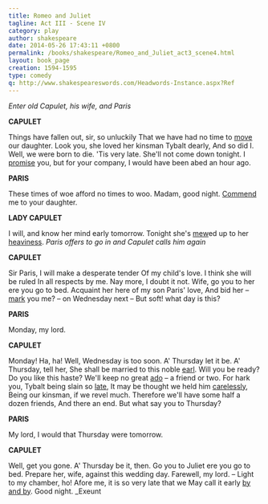 ```yaml
---
title: Romeo and Juliet
tagline: Act III - Scene IV
category: play
author: shakespeare
date: 2014-05-26 17:43:11 +0800
permalink: /books/shakespeare/Romeo_and_Juliet_act3_scene4.html
layout: book_page
creation: 1594-1595
type: comedy
q: http://www.shakespeareswords.com/Headwords-Instance.aspx?Ref
---
```


_Enter old Capulet, his wife, and Paris_

**CAPULET**

Things have fallen out, sir, so unluckily
That we have had no time to [move][1] our daughter.
Look you, she loved her kinsman Tybalt dearly,
And so did I. Well, we were born to die.
'Tis very late. She'll not come down tonight.
I [promise][2] you, but for your company,
I would have been abed an hour ago.

[1]: {{page.q}}=11111 "move (v.) 5: persuade, influence, talk encouragingly to"
[2]: {{page.q}}=12498 "promise (v.) 1: assure, declare [to], tell plainly"


**PARIS**

These times of woe afford no times to woo.
Madam, good night. [Commend][3] me to your daughter.

[3]: {{page.q}}=2672 "commend (v.) 1: convey greetings, present kind regards"


**LADY CAPULET**

I will, and know her mind early tomorrow.
Tonight she's [mew][5]ed up to her [heaviness][4].
_Paris offers to go in and Capulet calls him again_

[4]: {{page.q}}=18276 "heaviness (n.) 1: sadness, grief, sorrow"
[5]: {{page.q}}=10947 "mew up (v.): coop up, confine, shut up"


**CAPULET**

Sir Paris, I will make a desperate tender
Of my child's love. I think she will be ruled
In all respects by me. Nay more, I doubt it not.
Wife, go you to her ere you go to bed.
Acquaint her here of my son Paris' love,
And bid her – [mark][6] you me? – on Wednesday next –
But soft! what day is this?

[6]: {{page.q}}=10405 "mark (v.) 1: note, pay attention [to], take notice [of]"


**PARIS**

Monday, my lord.



**CAPULET**

Monday! Ha, ha! Well, Wednesday is too soon.
A' Thursday let it be. A' Thursday, tell her,
She shall be married to this noble [earl][7].
Will you be ready? Do you like this haste?
We'll keep no great [ado][8] – a friend or two.
For hark you, Tybalt being slain so [late][9],
It may be thought we held him [carelessly][10],
Being our kinsman, if we revel much.
Therefore we'll have some half a dozen friends,
And there an end. But what say you to Thursday?

[7]: {{page.q}}=10226 "earl (n.): lord, peer, nobleman"
[8]: {{page.q}}=872 "ado (n.): fuss, business, to-do"
[9]: {{page.q}}=15363 "late (adv.): recently, a little while ago / before"
[10]: {{page.q}}=4069 "carelessly (adv.) 2: in little esteem, in low regard"


**PARIS**

My lord, I would that Thursday were tomorrow.



**CAPULET**

Well, get you gone. A' Thursday be it, then.
Go you to Juliet ere you go to bed.
Prepare her, wife, against this wedding day.
Farewell, my lord. – Light to my chamber, ho!
Afore me, it is so very late that we
May call it early [by and by][11]. Good night.
_Exeunt

[11]: {{page.q}}=1950 "by and by (adv.) 2: shortly, soon, before long"


